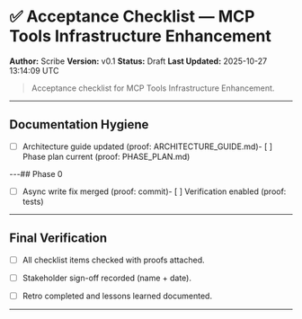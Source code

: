 
# ✅ Acceptance Checklist — MCP Tools Infrastructure Enhancement
**Author:** Scribe
**Version:** v0.1
**Status:** Draft
**Last Updated:** 2025-10-27 13:14:09 UTC

> Acceptance checklist for MCP Tools Infrastructure Enhancement.

---
## Documentation Hygiene
<!-- ID: documentation_hygiene -->
- [ ] Architecture guide updated (proof: ARCHITECTURE_GUIDE.md)- [ ] Phase plan current (proof: PHASE_PLAN.md)


---## Phase 0
<!-- ID: phase_0 -->
- [ ] Async write fix merged (proof: commit)- [ ] Verification enabled (proof: tests)


---
## Final Verification
<!-- ID: final_verification -->
- [ ] All checklist items checked with proofs attached.  
- [ ] Stakeholder sign-off recorded (name + date).  
- [ ] Retro completed and lessons learned documented.


---